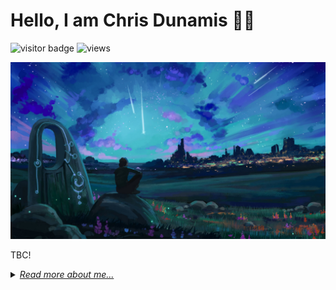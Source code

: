 <link rel="stylesheet" href="style.css"></link>

# Hello, I am Chris Dunamis <span class="wavingHandEmoji">👋🏾</span>


<!-- <div align="center"> -->

![visitor badge](https://visitor-badge.laobi.icu/badge?page_id=ChrisDunamis.visitor-badge) ![views](https://komarev.com/ghpvc/?username=ChrisDunamis&label=views)

![Cover Image](.miscs/Cover%20Walpapers/Anime%20Silhouette%20Starfall%20Landscape.jpg)

<!-- </div> -->

TBC!

<details>
<summary><u><em>Read more about me...</em></u></summary>
I spend my time unwinding, playing :chess_pawn: chess, :movie_camera: :popcorn: keeping myself entertained, watching the latest Hollywood blockbusters, and watching my favourite video games on YouTube Gaming. But I love to write small programs for small case scenarios to test my understanding of logic and algorithms, this is my way of passing time and my way of expression. I do equally enjoy outdoor activities, especially a variety of sports. I mostly enjoy swimming, tennis and basketball, these are the few sports that help me focus and develop an inner self-ability, which contributes to my everyday life. I read a wide range of comic books, I am a huge Marvel and DC fan, with my favourite hero being Thor from Marvel and Hal Jordan’s Green Lantern from DC. I love both characters, as they are portrayed not just to being heroes but disciplined, lovers of knowledge, and family-oriented, who wish to contribute positively to humanity, society and their multiverse earth; these are concepts to my beliefs, and the most important aspect to my own life and personal growth.
</details>
